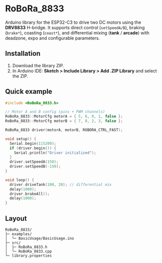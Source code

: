 # RoBoRa_8833

Arduino library for the ESP32-C3 to drive two DC motors using the **DRV8833** H-bridge.
It supports direct control (`setSpeedA/B`), braking (`brake*`), coasting (`coast*`), and
differential mixing (**tank** / **arcade**) with deadzone, expo and configurable parameters.

## Installation
1. Download the library ZIP.
2. In Arduino IDE: **Sketch > Include Library > Add .ZIP Library** and select the ZIP.

## Quick example
```cpp
#include <RoBoRa_8833.h>

// Motor A and B config (pins + PWM channels)
RoBoRa_8833::MotorCfg motorA = { 5, 6, 0, 1, false };
RoBoRa_8833::MotorCfg motorB = { 7, 8, 2, 3, false };

RoBoRa_8833 driver(motorA, motorB, ROBORA_CTRL_FAST);

void setup() {
  Serial.begin(115200);
  if (driver.begin()) {
    Serial.println("Driver initialized");
  }
  driver.setSpeedA(150);
  driver.setSpeedB(-150);
}

void loop() {
  driver.driveTank(100, 20); // differential mix
  delay(1000);
  driver.brakeAll();
  delay(1000);
}
```

## Layout
```
RoBoRa_8833/
├─ examples/
│  └─ BasicUsage/BasicUsage.ino
├─ src/
│  ├─ RoBoRa_8833.h
│  └─ RoBoRa_8833.cpp
└─ library.properties
```
